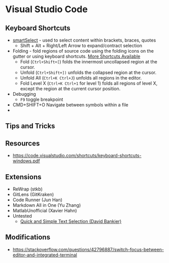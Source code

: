 # Visual Studio Code

## Keyboard Shortcuts

- [smartSelect](https://stackoverflow.com/questions/37835012/select-everything-between-matching-brackets-in-vs-code) - used to select content within brackets, braces, quotes
  - Shift + Alt + Right/Left Arrow to expand/contract selection
- Folding - fold regions of source code using the folding icons on the gutter or using keyboard shortcuts. [More Shortcuts Available](https://code.visualstudio.com/docs/editor/codebasics#_folding)
  - Fold (`Ctrl+Shift+[`) folds the innermost uncollapsed region at the cursor.
  - Unfold (`Ctrl+Shift+])` unfolds the collapsed region at the cursor.
  - Unfold All (`Ctrl+K Ctrl+J`) unfolds all regions in the editor.
  - Fold Level X (`Ctrl+K Ctrl+1` for level 1) folds all regions of level X, except the region at the current cursor position.
- Debugging
  - `F9` toggle breakpoint
- CMD+SHIFT+O Navigate between symbols within a file
- 

## Tips and Tricks

## Resources
- https://code.visualstudio.com/shortcuts/keyboard-shortcuts-windows.pdf

## Extensions
- ReWrap (stkb)
- GitLens (GitKraken)
- Code Runner (Jun Han)
- Markdown All in One (Yu Zhang)
- MatlabUnofficial (Xavier Hahn)
- Untested
  - [Quick and Simple Text Selection (David Bankier)](https://marketplace.visualstudio.com/items?itemName=dbankier.vscode-quick-select)

## Modifications
- https://stackoverflow.com/questions/42796887/switch-focus-between-editor-and-integrated-terminal
